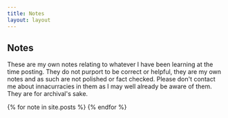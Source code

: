 ```yaml
---
title: Notes
layout: layout
---
```

## Notes

These are my own notes relating to whatever I have been learning at the time posting. 
They do not purport to be correct or helpful, they are my own notes and as such 
are not polished or fact checked. Please don't contact me about
innacurracies in them as I may well already be aware of them. They are
for archival's sake.

{% for note in site.posts %}
{% endfor %}
